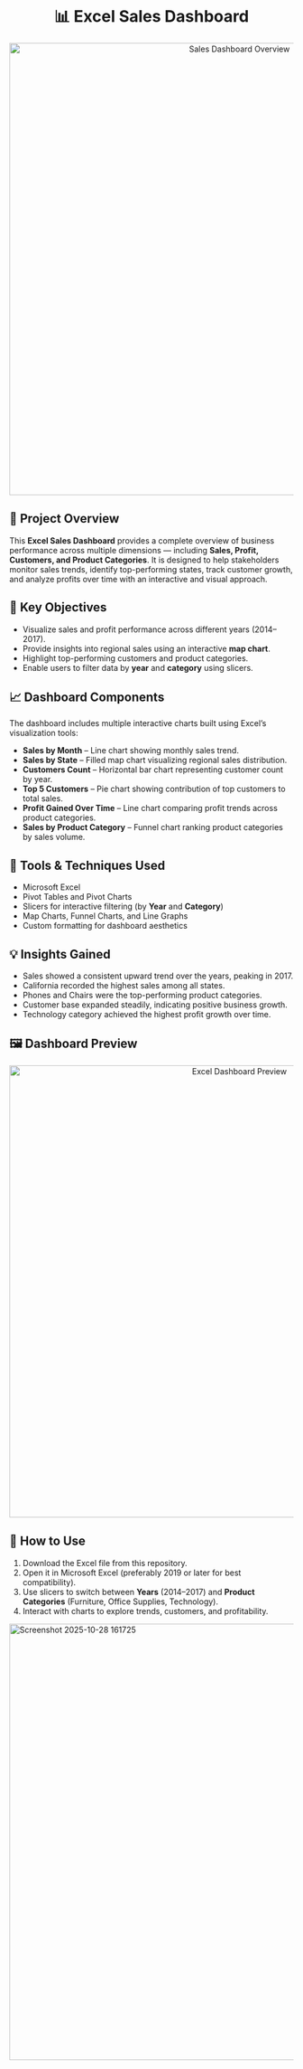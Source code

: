 <h1 align="center">📊 Excel Sales Dashboard</h1>

<p align="center">
  <img src="https://github.com/yourusername/your-repo-name/blob/main/screenshot1.png" alt="Sales Dashboard Overview" width="800">
</p>

<h2>📘 Project Overview</h2>
<p>
  This <strong>Excel Sales Dashboard</strong> provides a complete overview of business performance across multiple dimensions — including <strong>Sales, Profit, Customers, and Product Categories</strong>.  
  It is designed to help stakeholders monitor sales trends, identify top-performing states, track customer growth, and analyze profits over time with an interactive and visual approach.
</p>

<h2>🎯 Key Objectives</h2>
<ul>
  <li>Visualize sales and profit performance across different years (2014–2017).</li>
  <li>Provide insights into regional sales using an interactive <strong>map chart</strong>.</li>
  <li>Highlight top-performing customers and product categories.</li>
  <li>Enable users to filter data by <strong>year</strong> and <strong>category</strong> using slicers.</li>
</ul>

<h2>📈 Dashboard Components</h2>
<p>The dashboard includes multiple interactive charts built using Excel’s visualization tools:</p>
<ul>
  <li><strong>Sales by Month</strong> – Line chart showing monthly sales trend.</li>
  <li><strong>Sales by State</strong> – Filled map chart visualizing regional sales distribution.</li>
  <li><strong>Customers Count</strong> – Horizontal bar chart representing customer count by year.</li>
  <li><strong>Top 5 Customers</strong> – Pie chart showing contribution of top customers to total sales.</li>
  <li><strong>Profit Gained Over Time</strong> – Line chart comparing profit trends across product categories.</li>
  <li><strong>Sales by Product Category</strong> – Funnel chart ranking product categories by sales volume.</li>
</ul>

<h2>🧰 Tools & Techniques Used</h2>
<ul>
  <li>Microsoft Excel</li>
  <li>Pivot Tables and Pivot Charts</li>
  <li>Slicers for interactive filtering (by <strong>Year</strong> and <strong>Category</strong>)</li>
  <li>Map Charts, Funnel Charts, and Line Graphs</li>
  <li>Custom formatting for dashboard aesthetics</li>
</ul>

<h2>💡 Insights Gained</h2>
<ul>
  <li>Sales showed a consistent upward trend over the years, peaking in 2017.</li>
  <li>California recorded the highest sales among all states.</li>
  <li>Phones and Chairs were the top-performing product categories.</li>
  <li>Customer base expanded steadily, indicating positive business growth.</li>
  <li>Technology category achieved the highest profit growth over time.</li>
</ul>

<h2>🖼️ Dashboard Preview</h2>
<p align="center">
  <img src="https://github.com/yourusername/your-repo-name/blob/main/screenshot2.png" alt="Excel Dashboard Preview" width="800">
</p>

<h2>🚀 How to Use</h2>
<ol>
  <li>Download the Excel file from this repository.</li>
  <li>Open it in Microsoft Excel (preferably 2019 or later for best compatibility).</li>
  <li>Use slicers to switch between <strong>Years</strong> (2014–2017) and <strong>Product Categories</strong> (Furniture, Office Supplies, Technology).</li>
  <li>Interact with charts to explore trends, customers, and profitability.</li>
</ol>

<img width="1895" height="772" alt="Screenshot 2025-10-28 161725" src="https://github.com/user-attachments/assets/6be01b79-56ab-4885-8170-1ea341bdf248" />

